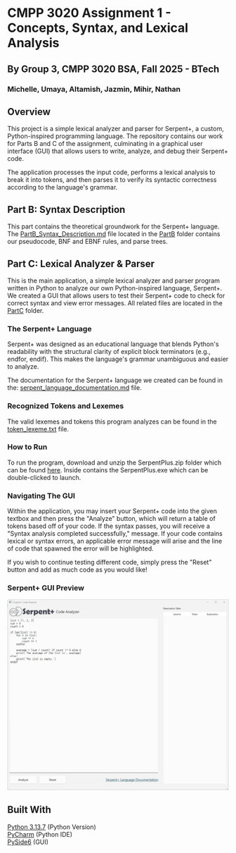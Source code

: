 # CMPP 3020 Assignment 1 - Concepts, Syntax, and Lexical Analysis
## By Group 3, CMPP 3020 BSA, Fall 2025 - BTech
### Michelle, Umaya, Altamish, Jazmin, Mihir, Nathan

## Overview
This project is a simple lexical analyzer and parser for Serpent+, a custom, Python-inspired programming language. The repository contains our work for Parts B and C of the assignment, culminating in a graphical user interface (GUI) that allows users to write, analyze, and debug their Serpent+ code.

The application processes the input code, performs a lexical analysis to break it into tokens, and then parses it to verify its syntactic correctness according to the language's grammar.

## Part B: Syntax Description
This part contains the theoretical groundwork for the Serpent+ language. The [PartB_Syntax_Description.md](https://github.com/michellealzola/CMP3020_Assignment01_Group03/blob/master/PartB/PartB_Syntax_Description.md)
file located in the [PartB](https://github.com/michellealzola/CMP3020_Assignment01_Group03/blob/0601e776ad271492fe6830a901bbb514a0068cf0/PartB) folder contains our pseudocode, BNF and EBNF rules, and parse trees.

## Part C: Lexical Analyzer & Parser
This is the main application, a simple lexical analyzer and parser program written in Python to analyze our own Python-inspired language, Serpent+. We created a GUI that allows users to test their Serpent+ code to check for correct syntax and view error messages. All related files are located in the [PartC](https://github.com/michellealzola/CMP3020_Assignment01_Group03/blob/4f30f089707ceb49d89eeb7685bf98a4136f7101/PartC) folder.

### The Serpent+ Language
Serpent+ was designed as an educational language that blends Python's readability with the structural clarity of explicit block terminators (e.g., endfor, endif). This makes the language's grammar unambiguous and easier to analyze.

The documentation for the Serpent+ language we created can be found in the: [serpent_language_documentation.md](https://github.com/michellealzola/CMP3020_Assignment01_Group03/blob/master/PartC/serpent_language_documentation.md) file.
### Recognized Tokens and Lexemes
The valid lexemes and tokens this program analyzes can be found in the [token_lexeme.txt](https://github.com/michellealzola/CMP3020_Assignment01_Group03/blob/4f30f089707ceb49d89eeb7685bf98a4136f7101/PartC/token_lexeme.txt) 
file. 

### How to Run
To run the program, download and unzip the SerpentPlus.zip folder which can be found [here](https://1drv.ms/u/c/301e30a28b7b645d/EUgWa7LpCq1DgmZEwm5wq0QB9CI0qdGVp3DKvEJNyO2OlA?e=dLRDaw). Inside contains the SerpentPlus.exe which can be double-clicked to launch.

### Navigating The GUI
Within the application, you may insert your Serpent+ code into the given textbox and then press the "Analyze" button, which will return a table of tokens based off of your code. If the syntax passes, you will receive a "Syntax analysis completed successfully," message. 
If your code contains lexical or syntax errors, an applicable error message will arise and the line of code that spawned the error will be highlighted.

If you wish to continue testing different code, simply press the "Reset" button and add as much code as you would like!

### Serpent+ GUI Preview
![SerpentPlusGUI_Screenshot.png](SerpentPlusGUI_Screenshot.png)

## Built With
[Python 3.13.7](https://www.python.org/downloads/release/python-3137/) (Python Version)\
[PyCharm](https://www.jetbrains.com/pycharm/) (Python IDE)\
[PySide6](https://pypi.org/project/PySide6/) (GUI)
